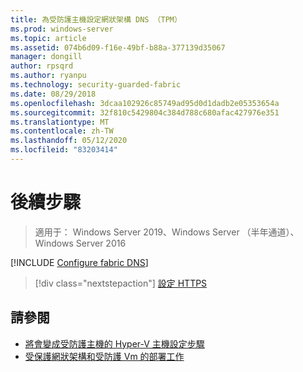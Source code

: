 ```yaml
---
title: 為受防護主機設定網狀架構 DNS （TPM）
ms.prod: windows-server
ms.topic: article
ms.assetid: 074b6d09-f16e-49bf-b88a-377139d35067
manager: dongill
author: rpsqrd
ms.author: ryanpu
ms.technology: security-guarded-fabric
ms.date: 08/29/2018
ms.openlocfilehash: 3dcaa102926c85749ad95d0d1dadb2e05353654a
ms.sourcegitcommit: 32f810c5429804c384d788c680afac427976e351
ms.translationtype: MT
ms.contentlocale: zh-TW
ms.lasthandoff: 05/12/2020
ms.locfileid: "83203414"
---
```

# <a name="next-step"></a>後續步驟

> 適用于： Windows Server 2019、Windows Server （半年通道）、Windows Server 2016

[!INCLUDE [Configure fabric DNS](../../../includes/guarded-fabric-configure-fabric-dns.md)]

> [!div class="nextstepaction"]
> [設定 HTTPS](guarded-fabric-configure-hgs-https.md)

## <a name="see-also"></a>請參閱

- [將會變成受防護主機的 Hyper-V 主機設定步驟](guarded-fabric-configure-hgs-with-authorized-hyper-v-hosts.md)
- [受保護網狀架構和受防護 Vm 的部署工作](guarded-fabric-deploying-hgs-overview.md#deployment-tasks-for-guarded-fabrics-and-shielded-vms)
